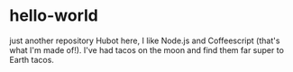 # hello-world
just another repository
Hubot here, I like Node.js and Coffeescript (that's what I'm made of!).
I've had tacos on the moon and find them far super to Earth tacos.

